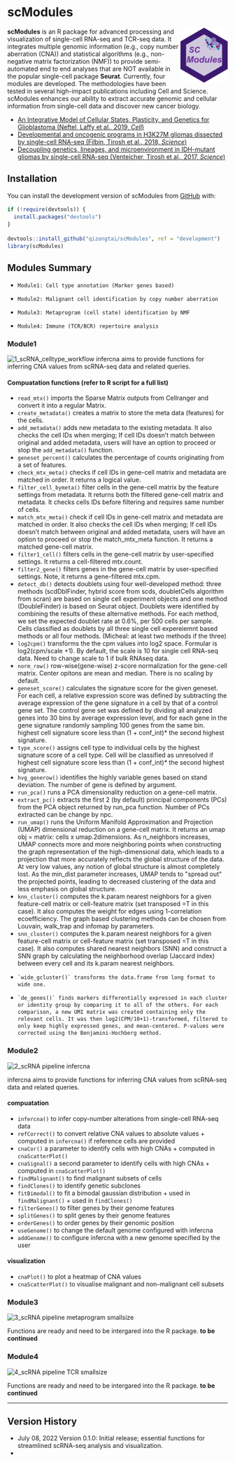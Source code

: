 
<!-- README.md is generated from README.Rmd. Please edit that file -->

# scModules

<img align="right" width="108" height="125" src="man/figures/scModules1.png">

<!-- badges: start -->
<!-- badges: end -->

**scModules** is an R package for advanced processing and visualization
of single-cell RNA-seq and TCR-seq data. It integrates multiple genomic
information (e.g., copy number aberration (CNA)) and statistical
algorithms (e.g., non-negative matrix factorization (NMF)) to provide
semi-automated end to end analyses that are NOT available in the popular
single-cell package **Seurat**. Currently, four modules are developed.
The methodologies have been tested in several high-impact publications
including Cell and Science. scModules enhances our ability to extract
accurate genomic and cellular information from single-cell data and
discover new cancer biology.

-   [An Integrative Model of Cellular States, Plasticity, and Genetics
    for Glioblastoma (Neftel, Laffy et al., 2019,
    *Cell*)](https://doi.org/10.1016/j.cell.2019.06.024)
-   [Developmental and oncogenic programs in H3K27M gliomas dissected by
    single-cell RNA-seq (Filbin, Tirosh et al., 2018,
    *Science*)](https://doi.org/10.1126/science.aao4750)
-   [Decoupling genetics, lineages, and microenvironment in IDH-mutant
    gliomas by single-cell RNA-seq (Venteicher, Tirosh et al., 2017,
    *Science*)](https://doi.org/10.1126/science.aai8478)

## Installation

You can install the development version of scModules from
[GitHub](https://github.com/) with:

``` r
if (!require(devtools)) {
  install.packages("devtools")
}

devtools::install_github("qizongtai/scModules", ref = "development")
library(scModules)
```

## Modules Summary

-   `Module1: Cell type annotation (Marker genes based)`

-   `Module2: Malignant cell identification by copy number aberration`

-   `Module3: Metaprogram (cell state) identification by NMF`

-   `Module4: Immune (TCR/BCR) repertoire analysis`

### Module1

![1_scRNA_celltype_workflow](https://user-images.githubusercontent.com/33009124/177924123-b77d89d4-fc91-4673-8ca3-1823942e7d36.PNG)
infercna aims to provide functions for inferring CNA values from scRNA-seq data and related queries. 

#### Compuatation functions (refer to R script for a full list)
-   `read_mtx()` imports the Sparse Matrix outputs from Cellranger and convert it into a regular Matrix. 
-   `create_metadata()` creates a matrix to store the meta data (features) for the cells. 
-   `add_metadata()` adds new metadata to the existing metadata. It also checks the cell IDs when merging; If cell IDs doesn’t match between original and added metadata, users will have an option to proceed or stop the `add_metadata()` function.
-   `geneset_percent()` calculates the percentage of counts originating from a set of features.
-   `check_mtx_meta()` checks if cell IDs in gene-cell matrix and metadata are matched in order. It returns a logical value.
-   `filter_cell_bymeta()` filter cells in the gene-cell matrix by the feature settings from metadata. It returns both the filtered gene-cell matrix and metadata. It checks cells IDs before filtering and requires same number of cells.
-   `match_mtx_meta()` check if cell IDs in gene-cell matrix and metadata are matched in order. It also checks the cell IDs when merging; If cell IDs doesn’t match between original and added metadata, users will have an option to proceed or stop the match_mtx_meta function. It returns a matched gene-cell matrix. 
-   `filter1_cell()` filters cells in the gene-cell matrix by user-specified settings. It returns a cell-filtered mtx.count. 
-   `filter2_gene()` filters genes in the gene-cell matrix by user-specified settings. Note, it returns a gene-filtered mtx.cpm. 
-   `detect_db()` detects doublets using four well-developed method: three methods (scdDblFinder, hybrid score from scds, doubletCells algorithm from scran) are based on single cell experiment objects and one method (DoubleFinder) is based on Seurat object. Doublets were identified by combining the results of these alternative methods. For each method, we set the expected doublet rate at 0.6%, per 500 cells per sample. Cells classified as doublets by all three single cell expereiemnt based methods or all four methods. (Micheal: at least two methods if the three) 
-   `log2cpm()` transforms the the cpm values into log2 space. Formular is log2(cpm/scale +1). By default, the scale is 10 for single cell RNA-seq data. Need to change scale to 1 if bulk RNAseq data.
-   `norm_row()` row-wise(gene-wise) z-score normalization for the gene-cell matrix. Center opitons are mean and median. There is no scaling by default. 
-   `geneset_score()` calculates the signature score for the given geneset. For each cell, a relative expression score was defined by subtracting the average expression of the gene signature in a cell by that of a control gene set. The control gene set was defined by dividing all analyzed genes into 30 bins by average expression level, and for each gene in the gene signature randomly sampling 100 genes from the same bin. highest cell signature score less than (1 + conf_int)* the second highest signature.
-   `type_score()` assigns cell type to individual cells by the highest signature score of a cell type. Cell will be classified as unresolved if highest cell signature score less than (1 + conf_int)* the second highest signature.
-   `hvg_generow()` identifies the highly variable genes based on stand deviation. The number of gene is defined by <top> argument.
-   `run_pca()` runs a PCA dimensionality reduction on a gene-cell matrix.
-   `extract_pc()` extracts the first 2 (by default) principal components (PCs) from the PCA object returned by run_pca function. Number of PCs extracted can be change by npc. 
-    `run_umap()` runs the Uniform Manifold Approximation and Projection (UMAP) dimensional reduction on a gene-cell matrix. It returns an umap obj = matrix: cells x umap.2dimensions. As n_neighbors increases, UMAP connects more and more neighboring points when constructing the graph representation of the high-dimensional data, which leads to a projection that more accurately reflects the global structure of the data. At very low values, any notion of global structure is almost completely lost. As the min_dist parameter increases, UMAP tends to "spread out" the projected points, leading to decreased clustering of the data and less emphasis on global structure. 
-    `knn_cluster()` computes the k.param nearest neighbors for a given feature-cell matrix or cell-feature matrix (set transposed =T in this case). It also computes the weight for edges using 1-correlation ecoefficiency. The graph based clustering methods can be chosen from Louvain, walk_trap and infomap by <method> parameters. 
-    `snn_cluster()` computes the k.param nearest neighbors for a given feature-cell matrix or cell-feature matrix (set transposed =T in this case). It also computes shared nearest neighbors (SNN) and construct a SNN graph by calculating the neighborhood overlap (Jaccard index) between every cell and its k.param nearest neighbors. 
-     `wide_gcluster()` transforms the data.frame from long format to wide one.
-     `de_genes()` finds markers differentially expressed in each cluster or identity group by comparing it to all of the others. For each comparison, a new UMI matrix was created containing only the relevant cells. It was then log2(CPM/10+1)-transformed, filtered to only keep highly expressed genes, and mean-centered. P-values were corrected using the Benjamini-Hochberg method.


### Module2

![2_scRNA pipeline
infercna](https://user-images.githubusercontent.com/33009124/177924157-cda90bf3-4953-4c3f-9ab5-7ba03c6222c9.PNG)

infercna aims to provide functions for inferring CNA values from scRNA-seq data and related queries. 

#### compuatation
-   `infercna()` to infer copy-number alterations from single-cell RNA-seq data
-   `refCorrect()` to convert relative CNA values to absolute values + computed in `infercna()` if reference cells are provided
-   `cnaCor()` a parameter to identify cells with high CNAs + computed in `cnaScatterPlot()`
-   `cnaSignal()` a second parameter to identify cells with high CNAs + computed in `cnaScatterPlot()`
-   `findMalignant()` to find malignant subsets of cells
-   `findClones()` to identify genetic subclones
-   `fitBimodal()` to fit a bimodal gaussian distribution + used in `findMalignant()` + used in `findClones()`
-   `filterGenes()` to filter genes by their genome features
-   `splitGenes()` to split genes by their genome features
-   `orderGenes()` to order genes by their genomic position
-   `useGenome()` to change the default genome configured with infercna
-   `addGenome()` to configure infercna with a new genome specified by the user

#### visualization
-   `cnaPlot()` to plot a heatmap of CNA values
-   `cnaScatterPlot()` to visualise malignant and non-malignant cell subsets

### Module3
![3_scRNA pipeline metaprogram smallsize](https://user-images.githubusercontent.com/33009124/180667067-7097aff1-3782-4642-90a0-8439492c6572.PNG)

Functions are ready and need to be intergared into the R package. **to be continued**

### Module4
![4_scRNA pipeline TCR smallsize](https://user-images.githubusercontent.com/33009124/180667079-f04ac2ca-90fd-43a0-803a-1b58e7f0c1de.PNG)

Functions are ready and need to be intergared into the R package. **to be continued**

------------------------------------------------------------------------

## Version History

-   July 08, 2022 Version 0.1.0: Initial release; essential functions
    for streamlined scRNA-seq analysis and visualization.
-
